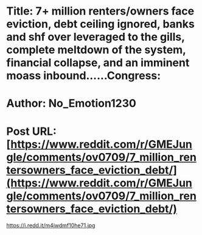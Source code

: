 # Title: 7+ million renters/owners face eviction, debt ceiling ignored, banks and shf over leveraged to the gills, complete meltdown of the system, financial collapse, and an imminent moass inbound……Congress:
# Author: No_Emotion1230
# Post URL: [https://www.reddit.com/r/GMEJungle/comments/ov0709/7_million_rentersowners_face_eviction_debt/](https://www.reddit.com/r/GMEJungle/comments/ov0709/7_million_rentersowners_face_eviction_debt/)


https://i.redd.it/m4jwdmf10he71.jpg